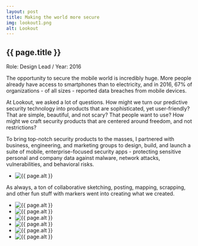 ```yaml
---
layout: post
title: Making the world more secure
img: lookout1.png
alt: Lookout
---
```

<section>
  <h1>{{ page.title }}</h1>
  <p class="meta">Role: Design Lead <span class="lt">/</span> Year: 2016</p>
  <p>The opportunity to secure the mobile world is incredibly huge. More people already have access to smartphones than to electricity, and in 2016, 67% of organizations - of all sizes - reported data breaches from mobile devices.</p>
  <p>At Lookout, we asked a lot of questions. How might we turn our predictive security technology into products that are sophisticated, yet user-friendly? That are simple, beautiful, and not scary? That people want to use? How might we craft security products that are centered around freedom, and not restrictions?</p>
  <p>To bring top-notch security products to the masses, I partnered with business, engineering, and marketing groups to design, build, and launch a suite of mobile, enterprise-focused security apps - protecting sensitive personal and company data against malware, network attacks, vulnerabilities, and behavioral risks.</p>
</section>

<ul class="grid fade grid-full" id="grid-full">
  <li><img src="{{ site.url }}/img/work/lookout8.png" alt="{{ page.alt }}" /></li>
</ul>

<section>
<p>As always, a ton of collaborative sketching, posting, mapping, scrapping, and other fun stuff with markers went into creating what we created.</p>
</section>

<ul class="grid fade" id="grid">
  <li><img src="{{ site.url }}/img/work/lookout2.jpg" alt="{{ page.alt }}" /></li>
  <li><img src="{{ site.url }}/img/work/lookout3.jpg" alt="{{ page.alt }}" /></li>
  <li><img src="{{ site.url }}/img/work/lookout5.jpg" alt="{{ page.alt }}" /></li>
  <li><img src="{{ site.url }}/img/work/lookout4.jpg" alt="{{ page.alt }}" /></li>
  <li><img src="{{ site.url }}/img/work/lookout7.jpg" alt="{{ page.alt }}" /></li>
  <li><img src="{{ site.url }}/img/work/lookout6.jpg" alt="{{ page.alt }}" /></li>
</ul>